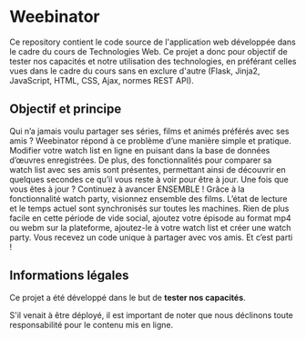 # Weebinator

Ce repository contient le code source de l'application web développée dans le cadre du cours de Technologies Web. Ce projet a donc pour objectif de tester nos capacités et notre utilisation des technologies, en préférant celles vues dans le cadre du cours sans en exclure d'autre (Flask, Jinja2, JavaScript, HTML, CSS, Ajax, normes REST API).

## Objectif et principe 

Qui n’a jamais voulu partager ses séries, films et animés préférés avec ses amis ? Weebinator répond à ce problème d’une manière simple et pratique. Modifier votre watch list en ligne en puisant dans la base de données d’œuvres enregistrées. De plus, des fonctionnalités pour comparer sa watch list avec ses amis sont présentes, permettant ainsi de découvrir en quelques secondes ce qu’il vous reste à voir pour être à jour. Une fois que vous êtes à jour ? Continuez à avancer ENSEMBLE ! Grâce à la fonctionnalité watch party, visionnez ensemble des films. L’état de lecture et le temps actuel sont synchronisés sur toutes les machines. Rien de plus facile en cette période de vide social, ajoutez votre épisode au format mp4 ou webm sur la plateforme, ajoutez-le à votre watch list et créer une watch party. Vous recevez un code unique à partager avec vos amis. Et c’est parti !

## Informations légales

Ce projet a été développé dans le but de **tester nos capacités**. 

S'il venait à être déployé, il est important de noter que nous déclinons toute responsabilité pour le contenu mis en ligne.